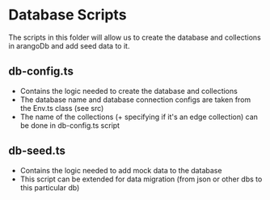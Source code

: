 # Database Scripts

The scripts in this folder will allow us to create the database and collections in arangoDb and add seed data to it.

## db-config.ts

- Contains the logic needed to create the database and collections
- The database name and database connection configs are taken from the Env.ts class (see src)
- The name of the collections (+ specifying if it's an edge collection) can be done in db-config.ts script

## db-seed.ts

- Contains the logic needed to add mock data to the database
- This script can be extended for data migration (from json or other dbs to this particular db)